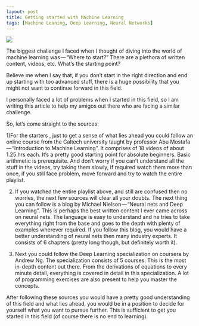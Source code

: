 ```yaml
---
layout: post
title: Getting started with Machine Learning
tags: [Machine Leaning, Deep Learning, Neural Networks]
---
```

![](/img/intro_machine_learning_1.jpeg)


The biggest challenge I faced when I thought of diving into the world of machine learning was — “Where to start?” There are a plethora of written content, videos, etc. What’s the starting point?

Believe me when I say that, if you don’t start in the right direction and end up starting with too advanced stuff, there is a huge possibility that you might not want to continue forward in this field.

I personally faced a lot of problems when I started in this field, so I am writing this article to help my amigos out there who are facing a similar challenge.

So, let’s come straight to the sources:

1)For the starters , just to get a sense of what lies ahead you could follow an online course from the Caltech university taught by professor Abu Mostafa — “Introduction to Machine Learning”. It comprises of 18 videos of about 1.25 hrs each. It’s a pretty good starting point for absolute beginners. Basic arithmetic is prerequisite. And don’t worry if you can’t understand all the stuff in the videos, try taking them slowly, if required watch them more than once, if you still face problem, move forward and try to watch the entire playlist.

2) If you watched the entire playlist above, and still are confused then no worries, the next few sources will clear all your doubts. The next thing you can follow is a blog by Michael Nielson — “Neural nets and Deep Learning”. This is perhaps the best written content I ever came across on neural nets. The language is easy to understand and he tries to take everything right from the base and goes to the depth with plenty of examples wherever required. If you follow this blog, you would have a better understanding of neural nets then many industry experts. It consists of 6 chapters (pretty long though, but definitely worth it).

3) Next you could follow the Deep Learning specialization on coursera by Andrew Ng. The specialization consists of 5 courses. This is the most in-depth content out there. From the derivations of equations to every minute detail, everything is covered in detail in this specialization. A lot of programming exercises are also present to help you master the concepts.

After following these sources you would have a pretty good understanding of this field and what lies ahead, you would be in a position to decide for yourself what you want to pursue further. This is sufficient to get you started in this field (of course there is no end to learning).
